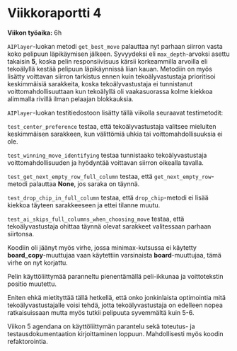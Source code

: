 # Viikkoraportti 4

**Viikon työaika:** 6h

`AIPlayer`-luokan metodi `get_best_move` palauttaa nyt parhaan siirron vasta koko pelipuun läpikäymisen jälkeen. Syvyydeksi eli `max_depth`-arvoksi asettu takaisin **5**, koska pelin responsiivisuus kärsii korkeammilla arvoilla eli tekoälyllä kestää pelipuun läpikäynnissä liian kauan. Metodiin on myös lisätty voittavan siirron tarkistus ennen kuin tekoälyvastustaja prioritisoi keskimmäisiä sarakkeita, koska tekoälyvastustaja ei tunnistanut voittomahdollisuuttaan kun tekoälyllä oli vaakasuorassa kolme kiekkoa alimmalla rivillä ilman pelaajan blokkauksia.

`AIPlayer`-luokan testitiedostoon lisätty tällä viikolla seuraavat testimetodit:

`test_center_preference` testaa, että tekoälyvastustaja valitsee mieluiten keskimmäisen sarakkeen, kun välittömiä uhkia tai voittomahdollisuuksia ei ole.

`test_winning_move_identifying` testaa tunnistaako tekoälyvastustaja voittomahdollisuuden ja hyödyntää voittavan siirron oikealla tavalla.

`test_get_next_empty_row_full_column` testaa, että `get_next_empty_row`-metodi palauttaa **None**, jos saraka on täynnä.

`test_drop_chip_in_full_column` testaa, että `drop_chip`-metodi ei lisää kiekkoa täyteen sarakkeeseen ja ettei tilanne muutu.

`test_ai_skips_full_columns_when_choosing_move` testaa, että tekoälyvastustaja ohittaa täynnä olevat sarakkeet valitessaan parhaan siirtonsa.

Koodiin oli jäänyt myös virhe, jossa minimax-kutsussa ei käytetty **board_copy**-muuttujaa vaan käytettiin varsinaista **board**-muuttujaa, tämä virhe on nyt korjattu.

Pelin käyttöliittymää paranneltu pienentämällä peli-ikkunaa ja voittotekstin positio muutettu.

Eniten ehkä mietityttää tällä hetkellä, että onko jonkinlaista optimointia mitä tekoälyvastustajalle voisi tehdä, jotta tekoälyvastustaja on edelleen nopea ratkaisuissaan mutta myös tutkii pelipuuta syvemmältä kuin 5-6.

Viikon 5 agendana on käyttöliittymän parantelu sekä toteutus- ja testausdokumentaation kirjoittaminen loppuun. Mahdollisesti myös koodin refaktorointia.
